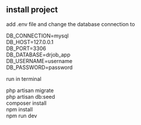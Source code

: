 ## install project

add .env file and change the database connection to

DB_CONNECTION=mysql <br/>
DB_HOST=127.0.0.1   <br/>
DB_PORT=3306        <br/>
DB_DATABASE=drjob_app <br/> 
DB_USERNAME=username   <br/>
DB_PASSWORD=password    <br/>

run in terminal  <br/>

php artisan migrate  <br/>
php artisan db:seed  <br/>
composer install     <br/>
npm install          <br/>
npm run dev          <br/>
